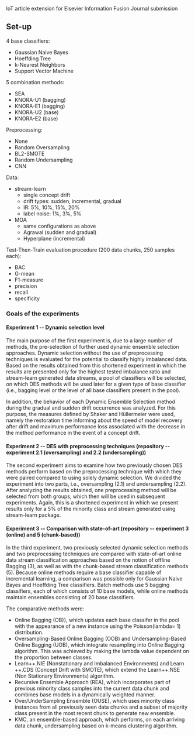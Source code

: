 IoT article extension for Elsevier Information Fusion Journal submission

## Set-up

4 base classifiers:
* Gaussian Naive Bayes
* Hoeffding Tree
* k-Nearest Neighbors
* Support Vector Machine

5 combination methods:
* SEA
* KNORA-U1 (bagging)
* KNORA-E1 (bagging)
* KNORA-U2 (base)
* KNORA-E2 (base)

Preprocessing:
* None
* Random Oversampling
* BL2-SMOTE
* Random Undersampling
* CNN

Data:
* stream-learn
  * single concept drift
  * drift types: sudden, incremental, gradual
  * IR: 5%, 10%, 15%, 20%
  * label noise: 1%, 3%, 5%
* MOA
  * same configurations as above
  * Agrawal (sudden and gradual)
  * Hyperplane (incremental)

Test-Then-Train evaluation procedure (200 data chunks, 250 samples each):
* BAC
* G-mean
* F1-measure
* precision
* recall
* specificity

### Goals of the experiments

#### Experiment 1 -- Dynamic selection level

The main purpose of the first experiment is, due to a large number of methods, the pre-selection of further used dynamic ensemble selection approaches. Dynamic selection without the use of preprocessing techniques is evaluated for the potential to classify highly imbalanced data. Based on the results obtained from this shortened experiment in which the results are presented only for the highest tested imbalance ratio and stream-learn generated data streams, a pool of classifiers will be selected, on which DES methods will be used later for a given type of base classifier (i.e., bagging level or the level of all base classifiers present in the pool).

In addition, the behavior of each Dynamic Ensemble Selection method during the gradual and sudden drift occurrence was analyzed. For this purpose, the measures defined by Shaker and Hüllermeier were used, namely the restoration time informing about the speed of model recovery after drift and maximum performance loss associated with the decrease in the method performance in the event of a concept drift.

#### Experiment 2 -- DES with preprocessing techniques (repository -- experiment 2.1 (oversampling) and 2.2 (undersampling))

The second experiment aims to examine how two previously chosen DES methods perform based on the preprocessing technique with which they were paired compared to using solely dynamic selection. We divided the experiment into two parts, i.e., oversampling (2.1) and undersampling (2.2). After analyzing the results obtained, one preprocessing method will be selected from both groups, which then will be used in subsequent experiments. Again, this is a shortened experiment in which we present results only for a 5% of the minority class and stream generated using stream-learn package.

#### Experiment 3 -- Comparison with state-of-art (repository -- experiment 3 (online) and 5 (chunk-based))

In the third experiment, two previously selected dynamic selection methods and two preprocessing techniques are compared with state-of-art online data stream classification approaches based on the notion of offline Bagging (3), as well as with the chunk-based stream classification methods (5). Because online methods require a base classifier capable of incremental learning, a comparison was possible only for Gaussian Naive Bayes and Hoeffding Tree classifiers. Batch methods use 5 bagging classifiers, each of which consists of 10 base models, while online methods maintain ensembles consisting of 20 base classifiers.

The comparative methods were:
* Online Bagging (OB)}, which updates each base classifer in the pool with the appearance of a new instance using the Poisson(lambda= 1) distribution.
* Oversampling-Based Online Bagging (OOB) and Undersampling-Based Online Bagging (UOB), which integrate resampling into Online Bagging algorithm. This was achieved by making the lambda value dependent on the proportion between classes.
* Learn++.NIE (Nonstationary and Imbalanced Environments) and Learn ++.CDS (Concept Drift with SMOTE), which extend the Learn++.NSE (Non Stationary Environments) algorithm.
* Recursive Ensemble Approach (REA), which incorporates part of previous minority class samples into the current data chunk and combines base models in a dynamically weighted manner.
* Over/UnderSampling Ensemble (OUSE), which uses minority class instances from all previously seen data chunks and a subset of majority class present in the most recent chunk to generate new ensemble.
* KMC, an ensemble-based approach, which performs, on each arriving data chunk, undersampling based on k-means clustering algorithm.
